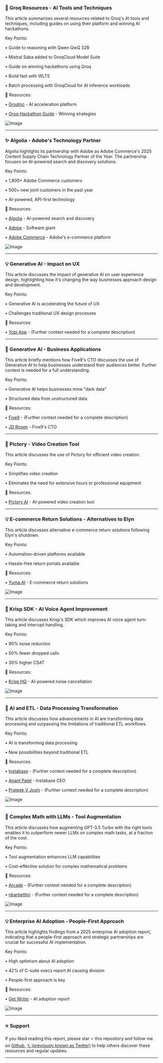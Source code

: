 ### 🚀 Groq Resources - AI Tools and Techniques

This article summarizes several resources related to Groq's AI tools and techniques, including guides on using their platform and winning AI hackathons.

Key Points:

• Guide to reasoning with Qwen QwQ 32B

• Mistral Saba added to GroqCloud Model Suite

• Guide on winning hackathons using Groq

• Build fast with WLTS

• Batch processing with GroqCloud for AI inference workloads


🔗 Resources:

• [GroqInc](https://x.com/GroqInc) -  AI acceleration platform

• [Groq Hackathon Guide](https://x.com/GroqInc/status/1903437511189577740) - Winning strategies

![Image](https://pbs.twimg.com/media/GmpeVFXawAAp0JD?format=jpg&name=small)


---
### ✨ Algolia - Adobe's Technology Partner

Algolia highlights its partnership with Adobe as Adobe Commerce's 2025 Content Supply Chain Technology Partner of the Year.  The partnership focuses on AI-powered search and discovery solutions.

Key Points:

• 1,800+ Adobe Commerce customers

• 500+ new joint customers in the past year

• AI-powered, API-first technology


🔗 Resources:

• [Algolia](https://x.com/algolia) - AI-powered search and discovery

• [Adobe](https://x.com/Adobe) -  Software giant

• [Adobe Commerce](https://x.com/AdobeCommerce) - Adobe's e-commerce platform

![Image](https://pbs.twimg.com/tweet_video_thumb/GmmcsdwXkAAgjd1.jpg)


---
### 💡 Generative AI - Impact on UX

This article discusses the impact of generative AI on user experience design, highlighting how it's changing the way businesses approach design and development.


Key Points:

• Generative AI is accelerating the future of UX

• Challenges traditional UX design processes


🔗 Resources:

• [Yobi App](https://x.com/yobi_app) -  (Further context needed for a complete description)

---
### 🤖 Generative AI - Business Applications

This article briefly mentions how Five9's CTO discusses the use of Generative AI to help businesses understand their audiences better.  Further context is needed for a full understanding.


Key Points:

• Generative AI helps businesses mine "dark data"

• Structured data from unstructured data


🔗 Resources:

• [Five9](https://x.com/Five9) -  (Further context needed for a complete description)

• [JD Rosen](https://x.com/jdrosen2) - Five9's CTO


---
### 🚀 Pictory - Video Creation Tool

This article discusses the use of Pictory for efficient video creation.

Key Points:

• Simplifies video creation

• Eliminates the need for extensive hours or professional equipment


🔗 Resources:

• [Pictory AI](https://x.com/pictoryai) - AI-powered video creation tool

---
### 💡 E-commerce Return Solutions - Alternatives to Elyn

This article discusses alternative e-commerce return solutions following Elyn's shutdown.

Key Points:

• Automation-driven platforms available

• Hassle-free return portals available


🔗 Resources:

• [Yuma.AI](https://x.com/Yuma_dot_AI) - E-commerce return solutions

![Image](https://pbs.twimg.com/media/GmkGUnKaEAcN_WA?format=jpg&name=small)


---
### 🤖 Krisp SDK - AI Voice Agent Improvement

This article discusses Krisp's SDK which improves AI voice agent turn-taking and interrupt handling.

Key Points:

• 90% noise reduction

• 50% fewer dropped calls

• 30% higher CSAT


🔗 Resources:

• [Krisp HQ](https://x.com/krispHQ) -  AI-powered noise cancellation

![Image](https://pbs.twimg.com/media/GmgYS12bsAAkgS1?format=jpg&name=small)


---
### 🤖 AI and ETL - Data Processing Transformation

This article discusses how advancements in AI are transforming data processing and surpassing the limitations of traditional ETL workflows.


Key Points:

• AI is transforming data processing

• New possibilities beyond traditional ETL


🔗 Resources:

• [Instabase](https://x.com/InstabaseInc) -  (Further context needed for a complete description)

• [Anant Patel](https://x.com/anantpb) - Instabase CEO

• [Prateek V Joshi](https://x.com/PrateekVJoshi) - (Further context needed for a complete description)

![Image](https://pbs.twimg.com/ext_tw_video_thumb/1902051605241065477/pu/img/tE9jaJlvXwr3hB2u.jpg)


---
### 🤖 Complex Math with LLMs - Tool Augmentation

This article discusses how augmenting GPT-3.5 Turbo with the right tools enables it to outperform newer LLMs on complex math tasks, at a fraction of the cost.


Key Points:

• Tool augmentation enhances LLM capabilities

• Cost-effective solution for complex mathematical problems


🔗 Resources:

• [Arcade](https://x.com/TryArcade) -  (Further context needed for a complete description)

• [nbarbettini](https://x.com/nbarbettini) - (Further context needed for a complete description)

![Image](https://pbs.twimg.com/media/GmfvmYRawAA1-uG?format=jpg&name=small)


---
### 💡 Enterprise AI Adoption - People-First Approach

This article highlights findings from a 2025 enterprise AI adoption report, indicating that a people-first approach and strategic partnerships are crucial for successful AI implementation.

Key Points:

• High optimism about AI adoption

• 42% of C-suite execs report AI causing division

• People-first approach is key


🔗 Resources:

• [Get Writer](https://x.com/Get_Writer) -  AI adoption report

![Image](https://pbs.twimg.com/media/Gmf1S6rWgAAYVnN?format=jpg&name=small)


---

### ⭐️ Support

If you liked reading this report, please star ⭐️ this repository and follow me on [Github](https://github.com/Drix10), [𝕏 (previously known as Twitter)](https://x.com/DRIX_10_) to help others discover these resources and regular updates.

---